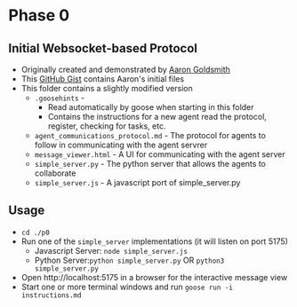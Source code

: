 # Phase 0
## Initial Websocket-based Protocol

* Originally created and demonstrated by [Aaron Goldsmith](https://gist.github.com/AaronGoldsmith)
* This [GitHub Gist](https://gist.github.com/AaronGoldsmith/114c439ae67e4f4c47cc33e829c82fac) contains Aaron's initial files 
* This folder contains a slightly modified version
  * `.goosehints` - 
    * Read automatically by goose when starting in this folder
    * Contains the instructions for a new agent read the protocol, register, checking for tasks, etc.
  * `agent_communications_protocol.md` - The protocol for agents to follow in communicating with the agent servrer
  * `message_viewer.html` - A UI for communicating with the agent server
  * `simple_server.py` - The python server that allows the agents to collaborate
  * `simple_server.js` - A javascript port of simple_server.py

## Usage
* `cd ./p0`
* Run one of the `simple_server` implementations (it will listen on port 5175)
  * Javascript Server: `node simple_server.js`
  * Python Server:`python simple_server.py` OR `python3 simple_server.py`
* Open http://localhost:5175 in a browser for the interactive message view
* Start one or more terminal windows and run `goose run -i instructions.md`


